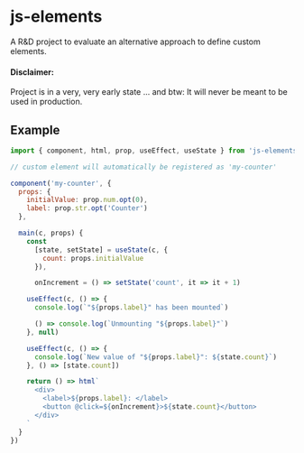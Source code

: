 # js-elements

A R&D project to evaluate an alternative approach to define custom elements.

#### Disclaimer:

Project is in a very, very early state ...
and btw: It will never be meant to be used in production.

## Example

```js
import { component, html, prop, useEffect, useState } from 'js-elements'

// custom element will automatically be registered as 'my-counter' 

component('my-counter', {
  props: {
    initialValue: prop.num.opt(0),
    label: prop.str.opt('Counter')
  },

  main(c, props) {
    const 
      [state, setState] = useState(c, {
        count: props.initialValue
      }),

      onIncrement = () => setState('count', it => it + 1)

    useEffect(c, () => {
      console.log(`"${props.label}" has been mounted`)

      () => console.log(`Unmounting "${props.label}"`)
    }, null)

    useEffect(c, () => {
      console.log(`New value of "${props.label}": ${state.count}`)
    }, () => [state.count])

    return () => html`
      <div> 
        <label>${props.label}: </label>
        <button @click=${onIncrement}>${state.count}</button>
      </div>
    `
  }
})
```
